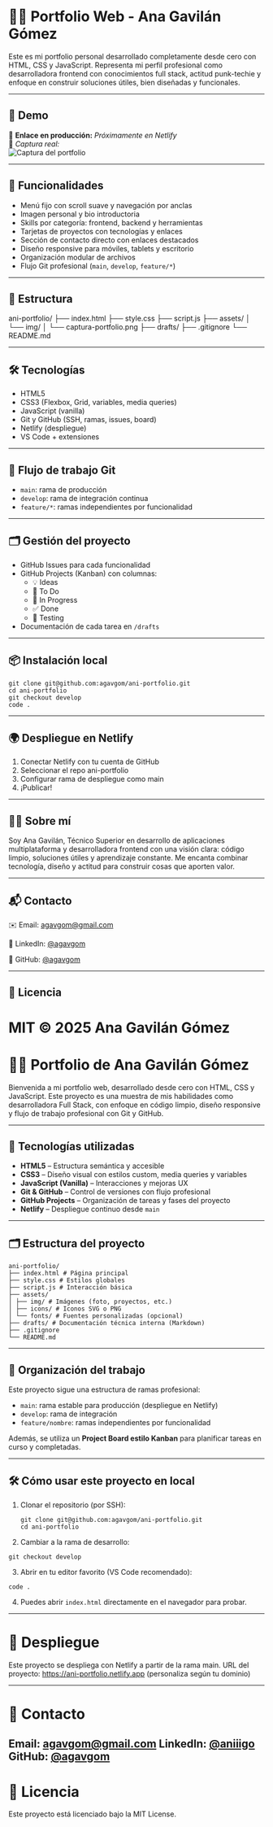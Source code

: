 
# 👩‍💻 Portfolio Web - Ana Gavilán Gómez

Este es mi portfolio personal desarrollado completamente desde cero con HTML, CSS y JavaScript. Representa mi perfil profesional como desarrolladora frontend con conocimientos full stack, actitud punk-techie y enfoque en construir soluciones útiles, bien diseñadas y funcionales.

---

## 🚀 Demo

📍 **Enlace en producción:** _Próximamente en Netlify_  
📸 *Captura real:*  
![Captura del portfolio](assets/img/Portfolio-Ani.png)

---

## 🧠 Funcionalidades

- Menú fijo con scroll suave y navegación por anclas
- Imagen personal y bio introductoria
- Skills por categoría: frontend, backend y herramientas
- Tarjetas de proyectos con tecnologías y enlaces
- Sección de contacto directo con enlaces destacados
- Diseño responsive para móviles, tablets y escritorio
- Organización modular de archivos
- Flujo Git profesional (`main`, `develop`, `feature/*`)

---

## 🧩 Estructura

ani-portfolio/
├── index.html
├── style.css
├── script.js
├── assets/
│ └── img/
│ └── captura-portfolio.png
├── drafts/
├── .gitignore
└── README.md


---

## 🛠️ Tecnologías

- HTML5
- CSS3 (Flexbox, Grid, variables, media queries)
- JavaScript (vanilla)
- Git y GitHub (SSH, ramas, issues, board)
- Netlify (despliegue)
- VS Code + extensiones

---

## 🧪 Flujo de trabajo Git

- `main`: rama de producción
- `develop`: rama de integración continua
- `feature/*`: ramas independientes por funcionalidad

---

## 🗂️ Gestión del proyecto

- GitHub Issues para cada funcionalidad
- GitHub Projects (Kanban) con columnas:
  - 💡 Ideas
  - 🔧 To Do
  - 🚧 In Progress
  - ✅ Done
  - 🧪 Testing
- Documentación de cada tarea en `/drafts`

---

## 📦 Instalación local

```
git clone git@github.com:agavgom/ani-portfolio.git
cd ani-portfolio
git checkout develop
code .
```

---

## 🌍 Despliegue en Netlify

1. Conectar Netlify con tu cuenta de GitHub
2. Seleccionar el repo ani-portfolio
3. Configurar rama de despliegue como main
4. ¡Publicar!

---

## 🙋‍♀️ Sobre mí

Soy Ana Gavilán, Técnico Superior en desarrollo de aplicaciones multiplataforma y desarrolladora frontend con una visión clara: código limpio, soluciones útiles y aprendizaje constante. Me encanta combinar tecnología, diseño y actitud para construir cosas que aporten valor.

---

## 📬 Contacto

✉️ Email: agavgom@gmail.com

💼 LinkedIn: [@agavgom](https://www.linkedin.com/in/aniiigo/)

🐙 GitHub: [@agavgom](https://github.com/agavgom)

---

## 🧾 Licencia

MIT © 2025 Ana Gavilán Gómez
=======
# 👩‍💻 Portfolio de Ana Gavilán Gómez

Bienvenida a mi portfolio web, desarrollado desde cero con HTML, CSS y JavaScript. Este proyecto es una muestra de mis habilidades como desarrolladora Full Stack, con enfoque en código limpio, diseño responsive y flujo de trabajo profesional con Git y GitHub.

---

## 🧠 Tecnologías utilizadas

- **HTML5** – Estructura semántica y accesible
- **CSS3** – Diseño visual con estilos custom, media queries y variables
- **JavaScript (Vanilla)** – Interacciones y mejoras UX
- **Git & GitHub** – Control de versiones con flujo profesional
- **GitHub Projects** – Organización de tareas y fases del proyecto
- **Netlify** – Despliegue continuo desde `main`

---

## 🗂️ Estructura del proyecto
```
ani-portfolio/
├── index.html # Página principal
├── style.css # Estilos globales
├── script.js # Interacción básica
├── assets/
│ ├── img/ # Imágenes (foto, proyectos, etc.)
│ ├── icons/ # Iconos SVG o PNG
│ └── fonts/ # Fuentes personalizadas (opcional)
├── drafts/ # Documentación técnica interna (Markdown)
├── .gitignore
└── README.md
```


---

## 🧩 Organización del trabajo

Este proyecto sigue una estructura de ramas profesional:

- `main`: rama estable para producción (despliegue en Netlify)
- `develop`: rama de integración
- `feature/nombre`: ramas independientes por funcionalidad

Además, se utiliza un **Project Board estilo Kanban** para planificar tareas en curso y completadas.

---

## 🛠️ Cómo usar este proyecto en local

1. Clonar el repositorio (por SSH):
   ```
   git clone git@github.com:agavgom/ani-portfolio.git
   cd ani-portfolio
  	```
2. Cambiar a la rama de desarrollo:
  ```
  git checkout develop
  ```

3. Abrir en tu editor favorito (VS Code recomendado):
```
code .
```

4. Puedes abrir `index.html` directamente en el navegador para probar.

---

# 🚀 Despliegue
Este proyecto se despliega con Netlify a partir de la rama main.
URL del proyecto: https://ani-portfolio.netlify.app (personaliza según tu dominio)

---

# 💬 Contacto
Email: agavgom@gmail.com
LinkedIn: [@aniiigo](https://www.linkedin.com/in/aniiigo)
GitHub: [@agavgom](https://github.com/agavgom)
---

# 📄 Licencia
Este proyecto está licenciado bajo la MIT License.



